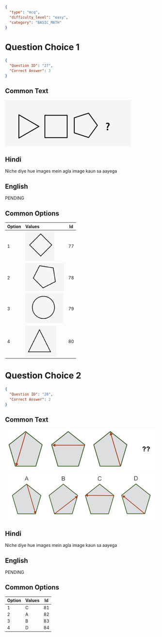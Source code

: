 ```json
{
  "type": "mcq",
  "difficulty_level": "easy",
  "category": "BASIC_MATH"
}
```

# Question Choice 1
```json
{
  "Question ID": "27",
  "Correct Answer": 3
}
```
## Common Text
![](images/question_18/choice1/choice1.png)

## Hindi
Niche diye hue images mein agla image kaun sa aayega

## English
PENDING

## Common Options
| Option | Values                                      |Id     |
|:-------|:--------------------------------------------|:-----:|
| 1      | ![](images/question_18/choice1/option1.png) |77     |
| 2      | ![](images/question_18/choice1/option2.png) |78     |
| 3      | ![](images/question_18/choice1/option3.png) |79     |
| 4      | ![](images/question_18/choice1/option4.png) |80     |


# Question Choice 2
```json
{
  "Question ID": "28",
  "Correct Answer": 2
}
```

## Common Text
![](images/question_18/choice2/choice2_1.png)
![](images/question_18/choice2/choice2_2.png)


## Hindi
Niche diye hue images mein agla image kaun sa aayega

## English
PENDING

## Common Options
| Option | Values |Id     |
|:-------|:-------|:-----:|
| 1      | C      |81     |
| 2      | A      |82     |
| 3      | B      |83     |
| 4      | D      |84     |
